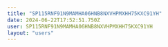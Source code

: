 ```yaml
---
title: "SP115RNF91N9MAMHA06HNB8NXVHPMXHH75KXC91YH"
date: 2024-06-22T17:52:51.750Z
user: SP115RNF91N9MAMHA06HNB8NXVHPMXHH75KXC91YH
layout: "users"
---
```

    